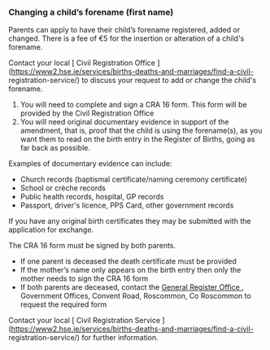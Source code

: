 ###  Changing a child’s forename (first name)

Parents can apply to have their child’s forename registered, added or changed.
There is a fee of €5 for the insertion or alteration of a child's forename.

Contact your local [ Civil Registration Office
](https://www2.hse.ie/services/births-deaths-and-marriages/find-a-civil-
registration-service/) to discuss your request to add or change the child's
forename.

  1. You will need to complete and sign a CRA 16 form. This form will be provided by the Civil Registration Office 
  2. You will need original documentary evidence in support of the amendment, that is, proof that the child is using the forename(s), as you want them to read on the birth entry in the Register of Births, going as far back as possible. 

Examples of documentary evidence can include:

  * Church records (baptismal certificate/naming ceremony certificate) 
  * School or crèche records 
  * Public health records, hospital, GP records 
  * Passport, driver's licence, PPS Card, other government records 

If you have any original birth certificates they may be submitted with the
application for exchange.

The CRA 16 form must be signed by both parents.

  * If one parent is deceased the death certificate must be provided 
  * If the mother’s name only appears on the birth entry then only the mother needs to sign the CRA 16 form 
  * If both parents are deceased, contact the [ General Register Office ](https://www.gov.ie/en/campaigns/af7893-general-register-office/) , Government Offices, Convent Road, Roscommon, Co Roscommon to request the required form 

Contact your local [ Civil Registration Service
](https://www2.hse.ie/services/births-deaths-and-marriages/find-a-civil-
registration-service/) for further information.
